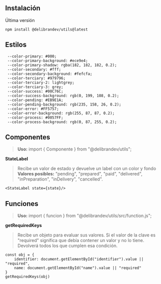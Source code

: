 ## Instalación

Última versión

```
npm install @delibrandev/utils@latest
```

## Estilos

```
 --color-primary: #000;
 --color-primary-background: #ece9e4;
 --color-primary-shadow: rgba(182, 182, 182, 0.2);
 --color-secondary: #fff;
 --color-secondary-background: #fefcfa;
 --color-terciary: #979796;
 --color-terciary-2: lightgrey;
 --color-terciary-3: grey;
 --color-success: #00C76C;
 --color-success-background: rgb(0, 199, 108, 0.2);
 --color-pending: #EB9E1A;
 --color-pending-background: rgb(235, 158, 26, 0.2);
 --color-error: #FF5757;
 --color-error-background: rgb(255, 87, 87, 0.2);
 --color-process: #0057FF;
 --color-process-background: rgb(0, 87, 255, 0.2);
```

## Componentes

> **Uso:** import { Componente } from "@delibrandev/utils";

**StateLabel**

> Recibe un valor de estado y devuelve un label con un color y fondo
> **Valores posibles:** "pending", "prepared", "paid", "delivered", "inPreparation", "inDelivery", "cancelled".

```
<StateLabel state={state}/>
```

## Funciones

> **Uso:** import { funcion } from "@delibrandev/utils/src/function.js";

**getRequiredKeys**

> Recibe un objeto para evaluar sus valores.
> Si el valor de la clave es "required" significa que debía contener un valor y no lo tiene.
> Devolverá todos los que cumplen esa condición.

```
const obj = {
    identifier: document.getElementById("identifier").value || "required",
    name: document.getElementById("name").value || "required"
}
getRequiredKeys(obj)
```
